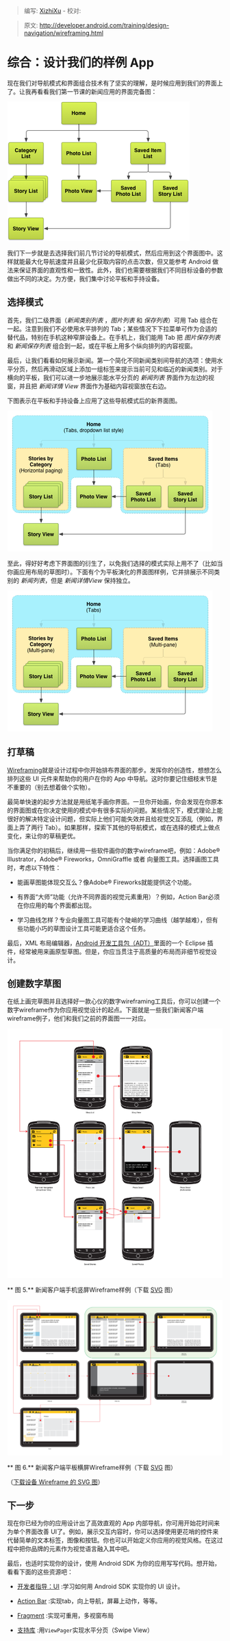 > 编写: [XizhiXu](https://github.com/XizhiXu)  - 校对:

> 原文: <http://developer.android.com/training/design-navigation/wireframing.html>

# 综合：设计我们的样例 App

现在我们对导航模式和界面组合技术有了坚实的理解，是时候应用到我们的界面上了。让我再看看我们第一节课的新闻应用的界面完备图：

![app-navigation-screen-planning-exhaustive-map](app-navigation-screen-planning-exhaustive-map.png)

我们下一步就是去选择我们前几节讨论的导航模式，然后应用到这个界面图中。这样就能最大化导航速度并且最少化获取内容的点击次数，但又能参考 Android 做法来保证界面的直观性和一致性。此外，我们也需要根据我们不同目标设备的参数做出不同的决定。为方便，我们集中讨论平板和手持设备。

## 选择模式

首先，我们二级界面（*新闻类别列表* ，*图片列表* 和 *保存列表*）可用 Tab 组合在一起。注意到我们不必使用水平排列的 Tab；某些情况下下拉菜单可作为合适的替代品，特别在手机这种窄屏设备上。在手机上，我们能用 Tab 把 *图片保存列表* 和 *新闻保存列表* 组合到一起，或在平板上用多个纵向排列的内容视窗。

最后，让我们看看如何展示新闻。第一个简化不同新闻类别间导航的选项：使用水平分页，然后再滑动区域上添加一组标签来提示当前可见和临近的新闻类别。对于横向的平板，我们可以进一步地展示能水平分页的 *新闻列表* 界面作为左边的视窗，并且把 *新闻详情 View* 界面作为基础内容视窗放在右边。

下图表示在平板和手持设备上应用了这些导航模式后的新界面图。

![app-navigation-wireframing-map-example-phone](app-navigation-wireframing-map-example-phone.png)

至此，得好好考虑下界面图的衍生了，以免我们选择的模式实际上用不了（比如当你画应用布局的草图时）。下面有个为平板演化的界面图样例，它并排展示不同类别的 *新闻列表*，但是 *新闻详情View* 保持独立。

![app-navigation-wireframing-map-example-tablet-alt](app-navigation-wireframing-map-example-tablet-alt.png)

## 打草稿

[Wireframing](http://en.wikipedia.org/wiki/Website_wireframe)就是设计过程中你开始排布界面的那步。发挥你的创造性，想想怎么排列这些 UI 元件来帮助你的用户在你的 App 中导航。这时你要记住细枝末节是不重要的（别去想着做个实物）。

最简单快速的起步方法就是用纸笔手画你界面。一旦你开始画，你会发现在你原本的界面图或在你决定使用的模式中有很多实际的问题。某些情况下，模式理论上能很好的解决特定设计问题，但实际上他们可能失效并且给视觉交互添乱（例如，界面上弄了两行 Tab）。如果那样，探索下其他的导航模式，或在选择的模式上做点变化，来让你的草稿更优。

当你满足你的初稿后，继续用一些软件画你的数字wireframe吧，例如：Adobe® Illustrator，Adobe® Fireworks，OmniGraffle 或者 向量图工具。选择画图工具时，考虑以下特性：

* 能画草图能体现交互么？像Adobe® Fireworks就能提供这个功能。

* 有界面“大师”功能（允许不同界面的视觉元素重用）？例如，Action Bar必须在你应用的每个界面都出现。

* 学习曲线怎样？专业向量图工具可能有个陡峭的学习曲线（越学越难），但有些功能小巧的草图设计工具可能更适合这个任务。

最后，XML 布局编辑器，[Android 开发工具包（ADT）](http://developer.android.com/tools/help/adt.html)里面的一个 Eclipse 插件，经常被用来画原型草图。但是，你应当贯注于高质量的布局而非细节视觉设计。

## 创建数字草图

在纸上画完草图并且选择好一款心仪的数字wireframing工具后，你可以创建一个数字wireframe作为你应用视觉设计的起点。下面就是一些我们新闻客户端wireframe例子，他们和我们之前的界面图一一对应。

![app-navigation-wireframing-wires-phone](app-navigation-wireframing-wires-phone.png)

** 图 5.** 新闻客户端手机竖屏Wireframe样例（下载 [SVG](http://developer.android.com/training/design-navigation/example-wireframe-phone.svg) 图）

![app-navigation-wireframing-wires-tablet](app-navigation-wireframing-wires-tablet.png)

** 图 6.** 新闻客户端平板横屏Wireframe样例（下载 [SVG](http://developer.android.com/training/design-navigation/example-wireframe-tablet.svg) 图）

（[下载设备 Wireframe 的 SVG 图](http://developer.android.com/training/design-navigation/example-wireframe-device-template.svg)）

## 下一步

现在你已经为你的应用设计出了高效直观的 App 内部导航，你可用开始花时间来为单个界面改善 UI了。例如，展示交互内容时，你可以选择使用更花哨的控件来代替简单的文本标签，图像和按钮。你也可以开始定义你应用的视觉风格。在这过程中把你品牌的元素作为视觉语言融入其中吧。

最后，也适时实现你的设计，使用 Android SDK 为你的应用写写代码。想开始，看看下面的这些资源吧：

* [开发者指导：UI](http://developer.android.com/guide/topics/ui/index.html) :学习如何用 Android SDK 实现你的 UI 设计。

* [Action Bar](http://developer.android.com/guide/topics/ui/actionbar.html) :实现tab，向上导航，屏幕上动作，等等。

* [Fragment](http://developer.android.com/guide/components/fragments.html) :实现可重用，多视窗布局

* [支持库](http://developer.android.com/tools/support-library/index.html) :用`ViewPager`实现水平分页（Swipe View）
